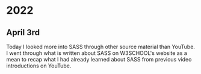 # 2022

## April 3rd

Today I looked more into SASS through other source material than YouTube. I went through what is written about SASS on W3SCHOOL's website as a mean to recap what I had already learned about SASS from previous video introductions on YouTube.
